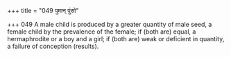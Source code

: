 +++
title = "049 पुमान् पुंसो"

+++
049	A male child is produced by a greater quantity of male seed, a female child by the prevalence of the female; if (both are) equal, a hermaphrodite or a boy and a girl; if (both are) weak or deficient in quantity, a failure of conception (results).